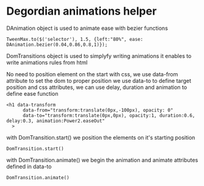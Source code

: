 Degordian animations helper
=======
DAnimation object is used to animate ease with bezier functions

    TweenMax.to($('selector'), 1.5, {left:"80%", ease: DAnimation.bezier(0.04,0.86,0.8,1)});


DomTransitions object is used to simplyfy writing animations it enables to write animations rules from html

No need to position element on the start with css, we use data-from attribute to set the dom to proper position we use data-to to define target position and css attributes, we can use delay, duration and animation to define ease function

    <h1 data-transform
          data-from="transform:translate(0px,-100px), opacity: 0"
          data-to="transform:translate(0px,0px), opacity:1, duration:0.6, delay:0.3, animation:Power2.easeOut"
      >


with DomTransition.start() we position the elements on it's starting position

    DomTransition.start()

with DomTransition.animate() we begin the animation and animate attributes defined in data-to

    DomTransition.animate()
